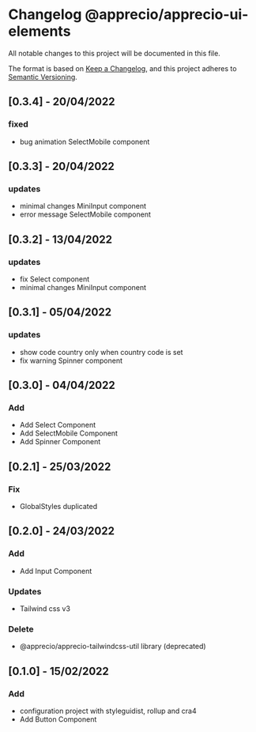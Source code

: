 # Changelog @apprecio/apprecio-ui-elements

All notable changes to this project will be documented in this file.

The format is based on [Keep a Changelog](https://keepachangelog.com/en/1.0.0/),
and this project adheres to [Semantic Versioning](https://semver.org/spec/v2.0.0.html).

## [0.3.4] - 20/04/2022
### fixed
- bug animation SelectMobile component

## [0.3.3] - 20/04/2022
### updates
- minimal changes MiniInput component
- error message SelectMobile component

## [0.3.2] - 13/04/2022
### updates
- fix Select component
- minimal changes MiniInput component

## [0.3.1] - 05/04/2022
### updates
- show code country only when country code is set
- fix warning Spinner component

## [0.3.0] - 04/04/2022
### Add
- Add Select Component
- Add SelectMobile Component
- Add Spinner Component

## [0.2.1] - 25/03/2022
### Fix
- GlobalStyles duplicated

## [0.2.0] - 24/03/2022
### Add
- Add Input Component
### Updates
- Tailwind css v3
### Delete
- @apprecio/apprecio-tailwindcss-util library (deprecated)

## [0.1.0] - 15/02/2022
### Add
- configuration project with styleguidist, rollup and cra4
- Add Button Component
